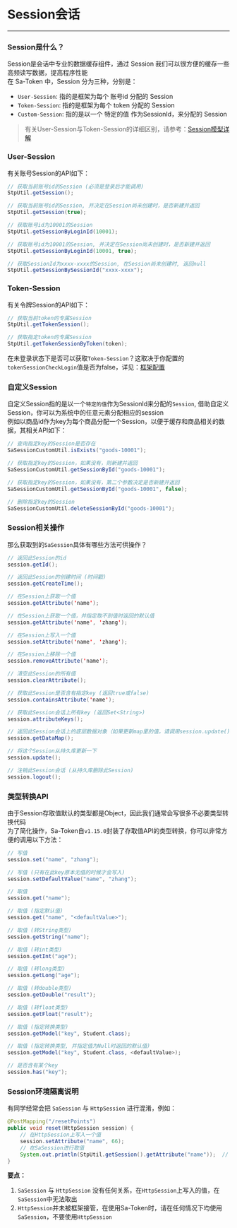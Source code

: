 # Session会话
--- 

### Session是什么？

Session是会话中专业的数据缓存组件，通过 Session 我们可以很方便的缓存一些高频读写数据，提高程序性能<br>
在 Sa-Token 中，Session 分为三种，分别是：

- `User-Session`: 指的是框架为每个 账号id 分配的 Session 
- `Token-Session`: 指的是框架为每个 token 分配的 Session  
- `Custom-Session`: 指的是以一个 特定的值 作为SessionId，来分配的 Session 

> 有关User-Session与Token-Session的详细区别，请参考：[Session模型详解](/fun/session-model)


### User-Session
有关账号Session的API如下：
``` java
// 获取当前账号id的Session (必须是登录后才能调用)
StpUtil.getSession();

// 获取当前账号id的Session, 并决定在Session尚未创建时，是否新建并返回
StpUtil.getSession(true);

// 获取账号id为10001的Session
StpUtil.getSessionByLoginId(10001);

// 获取账号id为10001的Session, 并决定在Session尚未创建时，是否新建并返回
StpUtil.getSessionByLoginId(10001, true);

// 获取SessionId为xxxx-xxxx的Session, 在Session尚未创建时, 返回null 
StpUtil.getSessionBySessionId("xxxx-xxxx");
```


### Token-Session
有关令牌Session的API如下：
``` java
// 获取当前token的专属Session 
StpUtil.getTokenSession();

// 获取指定token的专属Session 
StpUtil.getTokenSessionByToken(token);
```
在未登录状态下是否可以获取`Token-Session`？这取决于你配置的`tokenSessionCheckLogin`值是否为false，详见：[框架配置](/use/config?id=所有可配置项)


### 自定义Session
自定义Session指的是以一个`特定的值`作为SessionId来分配的`Session`, 借助自定义Session，你可以为系统中的任意元素分配相应的session<br>
例如以商品id作为key为每个商品分配一个Session，以便于缓存和商品相关的数据，其相关API如下：
``` java
// 查询指定key的Session是否存在
SaSessionCustomUtil.isExists("goods-10001");

// 获取指定key的Session，如果没有，则新建并返回
SaSessionCustomUtil.getSessionById("goods-10001");

// 获取指定key的Session，如果没有，第二个参数决定是否新建并返回  
SaSessionCustomUtil.getSessionById("goods-10001", false);   

// 删除指定key的Session
SaSessionCustomUtil.deleteSessionById("goods-10001");
```


### Session相关操作
那么获取到的`SaSession`具体有哪些方法可供操作？
``` java
// 返回此Session的id 
session.getId();                          

// 返回此Session的创建时间 (时间戳) 
session.getCreateTime();                  

// 在Session上获取一个值 
session.getAttribute('name');             

// 在Session上获取一个值，并指定取不到值时返回的默认值
session.getAttribute('name', 'zhang');    

// 在Session上写入一个值 
session.setAttribute('name', 'zhang');    

// 在Session上移除一个值 
session.removeAttribute('name');          

// 清空此Session的所有值 
session.clearAttribute();                 

// 获取此Session是否含有指定key (返回true或false)
session.containsAttribute('name');        

// 获取此Session会话上所有key (返回Set<String>)
session.attributeKeys();                  

// 返回此Session会话上的底层数据对象（如果更新map里的值，请调用session.update()方法避免产生脏数据）
session.getDataMap();                     

// 将这个Session从持久库更新一下
session.update();                         

// 注销此Session会话 (从持久库删除此Session)
session.logout();                         
```


### 类型转换API
由于Session存取值默认的类型都是Object，因此我们通常会写很多不必要类型转换代码 <br>
为了简化操作，Sa-Token自`v1.15.0`封装了存取值API的类型转换，你可以非常方便的调用以下方法：
``` java
// 写值 
session.set("name", "zhang"); 

// 写值 (只有在此key原本无值的时候才会写入)
session.setDefaultValue("name", "zhang");

// 取值
session.get("name");

// 取值 (指定默认值)
session.get("name", "<defaultValue>"); 

// 取值 (转String类型)
session.getString("name"); 

// 取值 (转int类型)
session.getInt("age"); 

// 取值 (转long类型)
session.getLong("age"); 

// 取值 (转double类型)
session.getDouble("result"); 

// 取值 (转float类型)
session.getFloat("result"); 

// 取值 (指定转换类型)
session.getModel("key", Student.class); 

// 取值 (指定转换类型, 并指定值为Null时返回的默认值)
session.getModel("key", Student.class, <defaultValue>); 

// 是否含有某个key
session.has("key"); 
```


### Session环境隔离说明
有同学经常会把 `SaSession` 与 `HttpSession` 进行混淆，例如：
``` java
@PostMapping("/resetPoints")
public void reset(HttpSession session) {
	// 在HttpSession上写入一个值 
    session.setAttribute("name", 66);
	// 在SaSession进行取值
    System.out.println(StpUtil.getSession().getAttribute("name"));	// 输出null
}
```
**要点：**
1. `SaSession` 与 `HttpSession` 没有任何关系，在`HttpSession`上写入的值，在`SaSession`中无法取出
2. `HttpSession`并未被框架接管，在使用Sa-Token时，请在任何情况下均使用`SaSession`，不要使用`HttpSession` 

